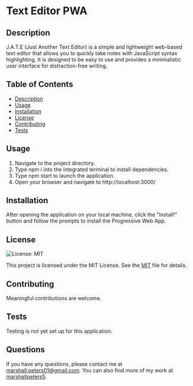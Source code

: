 # Text Editor PWA

## Description

J.A.T.E (Just Another Text Editor) is a simple and lightweight web-based text editor that allows you to quickly take notes with JavaScript syntax highlighting. It is designed to be easy to use and provides a minimalistic user interface for distraction-free writing.

## Table of Contents

- [Description](#description-)
- [Usage](#usage-)
- [Installation](#installation-)
- [License](#license-)
- [Contributing](#contributing-)
- [Tests](#tests-)

## Usage

  1. Navigate to the project directory.
  2. Type npm i into the integrated terminal to install dependencies.
  3. Type npm start to launch the application.
  4. Open your browser and navigate to http://localhost:3000/

## Installation

After opening the application on your local machine, click the "Install!" button and follow the prompts to install the Progressive Web App.

## License

![License: MIT](https://img.shields.io/badge/License-MIT-yellow.svg)

This project is licensed under the MIT License. See the [MIT](https://opensource.org/licenses/MIT) file for details.

## Contributing

Meaningful contributions are welcome.

## Tests

Testing is not yet set up for this application.

## Questions

If you have any questions, please contact me at marshall.peters01@gmail.com. You can also find more of my work at [marshallpeters5](https://github.com/marshallpeters5/).